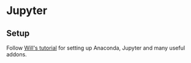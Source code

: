 #  Jupyter
## Setup
Follow [Will's tutorial](https://www.linkedin.com/pulse/jupyter-visible-your-horizon-william-blevins) for setting up Anaconda, Jupyter and many useful addons.
